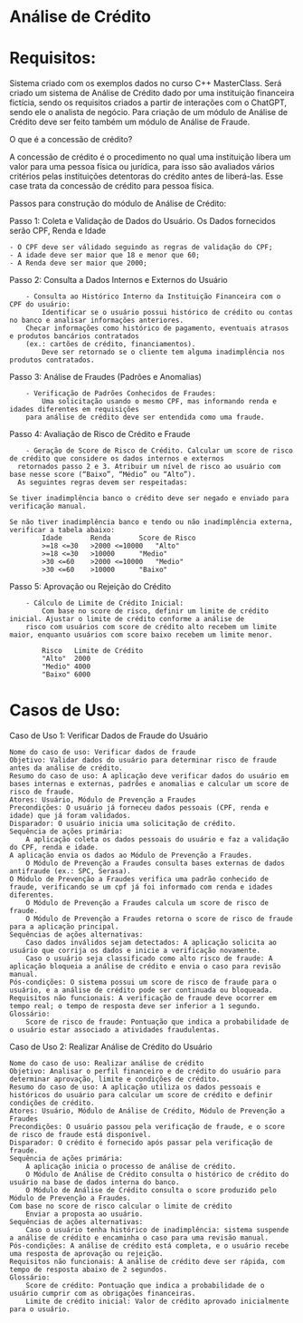 # Análise de Crédito

# Requisitos:

Sistema criado com os exemplos dados no curso C++ MasterClass. Será criado um sistema de Análise de Crédito dado por uma instituição financeira fictícia, sendo os requisitos criados a partir de interações com o ChatGPT, sendo ele o analista de negócio. Para criação de um módulo de Análise de Crédito deve ser feito também um módulo de Análise de Fraude.

O que é a concessão de crédito?

A concessão de crédito é o procedimento no qual uma instituição libera um valor para uma pessoa física ou jurídica, para isso são avaliados vários critérios pelas instituições detentoras do crédito antes de liberá-las. Esse case trata da concessão de crédito para pessoa física.

Passos para construção do módulo de Análise de Crédito:

Passo 1: Coleta e Validação de Dados do Usuário. Os Dados fornecidos serão CPF, Renda e Idade

	- O CPF deve ser válidado seguindo as regras de validação do CPF;
	- A idade deve ser maior que 18 e menor que 60;
	- A Renda deve ser maior que 2000;
        
Passo 2: Consulta a Dados Internos e Externos do Usuário
    
    	- Consulta ao Histórico Interno da Instituição Financeira com o CPF do usuário:
        	Identificar se o usuário possui histórico de crédito ou contas no banco e analisar informações anteriores. 
	 	Checar informações como histórico de pagamento, eventuais atrasos e produtos bancários contratados
   		(ex.: cartões de crédito, financiamentos). 
     		Deve ser retornado se o cliente tem alguma inadimplência nos produtos contratados. 

Passo 3: Análise de Fraudes (Padrões e Anomalias)

    	- Verificação de Padrões Conhecidos de Fraudes:
        	Uma solicitação usando o mesmo CPF, mas informando renda e idades diferentes em requisições 
	 	para análise de crédito deve ser entendida como uma fraude.

Passo 4: Avaliação de Risco de Crédito e Fraude

     	- Geração de Score de Risco de Crédito. Calcular um score de risco de crédito que considere os dados internos e externos
      retornados passo 2 e 3. Atribuir um nível de risco ao usuário com base nesse score (“Baixo”, “Médio” ou “Alto”). 
      As seguintes regras devem ser respeitadas:
	
 	Se tiver inadimplência banco o crédito deve ser negado e enviado para verificação manual.
 	
  	Se não tiver inadimplência banco e tendo ou não inadimplência externa, verificar a tabela abaixo:
        	Idade		Renda		Score de Risco
        	>=18 <=30	>2000 <=10000	"Alto"
        	>=18 <=30	>10000		"Medio"
        	>30 <=60 	>2000 <=10000	"Medio"
        	>30 <=60	>10000		"Baixo"	

Passo 5: Aprovação ou Rejeição do Crédito

    	- Cálculo de Limite de Crédito Inicial:
        	Com base no score de risco, definir um limite de crédito inicial. Ajustar o limite de crédito conforme a análise de 
	 	risco com usuários com score de crédito alto recebem um limite maior, enquanto usuários com score baixo recebem um limite menor.

          	Risco	Limite de Crédito	
        	"Alto"	2000
        	"Medio"	4000
        	"Baixo"	6000		
	
# Casos de Uso:     

Caso de Uso 1: Verificar Dados de Fraude do Usuário

    Nome do caso de uso: Verificar dados de fraude
    Objetivo: Validar dados do usuário para determinar risco de fraude antes da análise de crédito.
    Resumo do caso de uso: A aplicação deve verificar dados do usuário em bases internas e externas, padrões e anomalias e calcular um score de risco de fraude.
    Atores: Usuário, Módulo de Prevenção a Fraudes
    Precondições: O usuário já forneceu dados pessoais (CPF, renda e idade) que já foram validados.
    Disparador: O usuário inicia uma solicitação de crédito.
    Sequência de ações primária:
        A aplicação coleta os dados pessoais do usuário e faz a validação do CPF, renda e idade.
	A aplicação envia os dados ao Módulo de Prevenção a Fraudes.
        O Módulo de Prevenção a Fraudes consulta bases externas de dados antifraude (ex.: SPC, Serasa).
	O Módulo de Prevenção a Fraudes verifica uma padrão conhecido de fraude, verificando se um cpf já foi informado com renda e idades diferentes.
        O Módulo de Prevenção a Fraudes calcula um score de risco de fraude.
        O Módulo de Prevenção a Fraudes retorna o score de risco de fraude para a aplicação principal.
    Sequências de ações alternativas:
        Caso dados inválidos sejam detectados: A aplicação solicita ao usuário que corrija os dados e inicie a verificação novamente.
        Caso o usuário seja classificado como alto risco de fraude: A aplicação bloqueia a análise de crédito e envia o caso para revisão manual.
    Pós-condições: O sistema possui um score de risco de fraude para o usuário, e a análise de crédito pode ser continuada ou bloqueada.
    Requisitos não funcionais: A verificação de fraude deve ocorrer em tempo real; o tempo de resposta deve ser inferior a 1 segundo.
    Glossário:
        Score de risco de fraude: Pontuação que indica a probabilidade de o usuário estar associado a atividades fraudulentas.
	

Caso de Uso 2: Realizar Análise de Crédito do Usuário

    Nome do caso de uso: Realizar análise de crédito
    Objetivo: Analisar o perfil financeiro e de crédito do usuário para determinar aprovação, limite e condições de crédito.
    Resumo do caso de uso: A aplicação utiliza os dados pessoais e históricos do usuário para calcular um score de crédito e definir condições de crédito.
    Atores: Usuário, Módulo de Análise de Crédito, Módulo de Prevenção a Fraudes
    Precondições: O usuário passou pela verificação de fraude, e o score de risco de fraude está disponível.
    Disparador: O crédito é fornecido após passar pela verificação de fraude.
    Sequência de ações primária:
        A aplicação inicia o processo de análise de crédito.
        O Módulo de Análise de Crédito consulta o histórico de crédito do usuário na base de dados interna do banco.
        O Módulo de Análise de Crédito consulta o score produzido pelo Módulo de Prevenção a Fraudes. 
	Com base no score de risco calcular o limite de crédito
        Enviar a proposta ao usuário.
    Sequências de ações alternativas:
        Caso o usuário tenha histórico de inadimplência: sistema suspende a análise de crédito e encaminha o caso para uma revisão manual.
    Pós-condições: A análise de crédito está completa, e o usuário recebe uma resposta de aprovação ou rejeição.
    Requisitos não funcionais: A análise de crédito deve ser rápida, com tempo de resposta abaixo de 2 segundos.
    Glossário:
        Score de crédito: Pontuação que indica a probabilidade de o usuário cumprir com as obrigações financeiras.
        Limite de crédito inicial: Valor de crédito aprovado inicialmente para o usuário.
